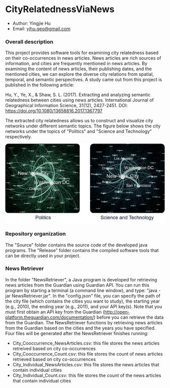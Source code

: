 # CityRelatednessViaNews

* Author: Yingjie Hu
* Email: yjhu.geo@gmail.com


### Overall description
This project provides software tools for examining city relatedness based on their co-occurrences in news articles. News articles are rich sources of information, and cities are frequently mentioned in news articles. By examining the content of news articles, their publishing dates, and the mentioned cities, we can explore the diverse city relations from spatial, temporal, and semantic perspectives. A study came out from this project is published in the following article:

Hu, Y., Ye, X., & Shaw, S. L. (2017). Extracting and analyzing semantic relatedness between cities using news articles. International Journal of Geographical Information Science, 31(12), 2427-2451. DOI: https://doi.org/10.1080/13658816.2017.1367797 

The extracted city relatedness allows us to construct and visualize city networks under different semantic topics. The figure below shows the city networks under the topics of "Politics" and "Science and Technology" respectively. 

<p align="center">
<img align="center" src="https://github.com/YingjieHu/CityRelatednessViaNews/blob/master/Figures/CityRelatedness.png" width="600" />
</p>


### Repository organization
The "Source" folder contains the source code of the developed java programs. The "Release" folder contains the compiled software tools that can be directly used in your project. 


### News Retriever
In the folder "NewsRetriever", a Java program is developed for retrieving news articles from the Guardian using Guardian API. You can run this program by starting a terminal (a command line window), and type: "java -jar NewsRetriever.jar". In the "config.json" file, you can specify the path of the city file (which contains the cities you want to study), the starting year (e.g., 2010), the ending year (e.g., 2011), and your API key(s). Note that you must first obtain an API key from the Guardian (http://open-platform.theguardian.com/documentation/) before you can retrieve the data from the Guardian. The NewsRetriever functions by retrieving news articles from the Guardian based on the cities and the years you have specified. Four files will be generated after the NewsRetriever finishes running:
- City_Cooccurrence_NewsArticles.csv: this file stores the news articles retreived based on city co-occurrences
- City_Cooccurrence_Count.csv: this file stores the count of news articles retrieved based on city co-occurrences
- City_Individual_NewsArticles.csv: this file stores the news articles that contain individual cities
- City_Individual_Count.csv: this file stores the count of the news articles that contain individual cities










